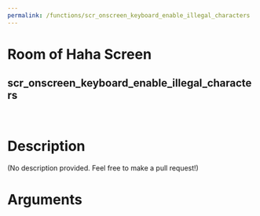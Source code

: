 ```yaml
---
permalink: /functions/scr_onscreen_keyboard_enable_illegal_characters
---
```

# Room of Haha Screen  
## scr_onscreen_keyboard_enable_illegal_characters  
&nbsp;  
# Description  
(No description provided. Feel free to make a pull request!) 
&nbsp;  
# Arguments


